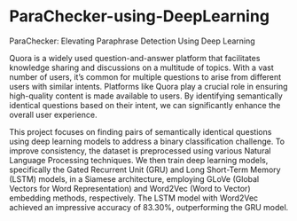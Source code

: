 # ParaChecker-using-DeepLearning
ParaChecker: Elevating Paraphrase Detection Using Deep Learning 

Quora is a widely used question-and-answer platform that facilitates knowledge sharing and discussions on a multitude of topics. With a vast number of users, it’s common for multiple questions to arise from different users with similar intents. Platforms like Quora play a crucial role in ensuring high-quality content is made available to users. By identifying semantically identical questions based on their intent, we can significantly enhance the overall user experience. 

This project focuses on finding pairs of semantically identical questions using deep learning models to address a binary classification challenge. To improve consistency, the dataset is preprocessed using various Natural Language Processing techniques. We then train deep learning models, specifically the Gated Recurrent Unit (GRU) and Long Short-Term Memory (LSTM) models, in a Siamese architecture, employing GLoVe (Global Vectors for Word Representation) and Word2Vec (Word to Vector) embedding methods, respectively. The LSTM model with Word2Vec achieved an impressive accuracy of 83.30%, outperforming the GRU model.


